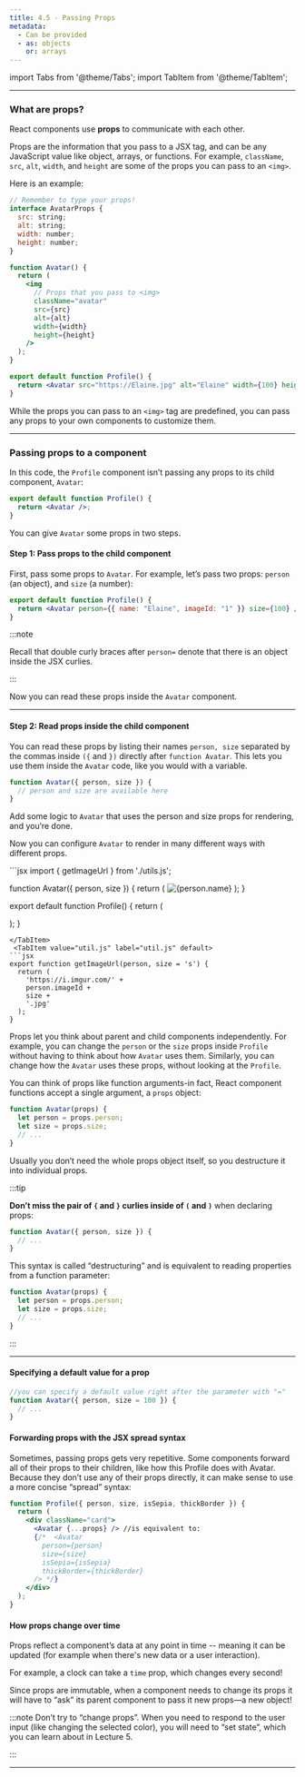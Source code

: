 ```yaml
---
title: 4.5 - Passing Props
metadata:
  - Can be provided
  - as: objects
    or: arrays
---
```


import Tabs from '@theme/Tabs';
import TabItem from '@theme/TabItem';

---

### What are props?

React components use **props** to communicate with each other.

Props are the information that you pass to a JSX tag, and can be any JavaScript value like object, arrays, or functions. For example, `className`, `src`, `alt`, `width`, and `height` are some of the props you can pass to an `<img>`.

Here is an example:

```jsx
// Remember to type your props!
interface AvatarProps {
  src: string;
  alt: string;
  width: number;
  height: number;
}

function Avatar() {
  return (
    <img
      // Props that you pass to <img>
      className="avatar"
      src={src}
      alt={alt}
      width={width}
      height={height}
    />
  );
}

export default function Profile() {
  return <Avatar src="https://Elaine.jpg" alt="Elaine" width={100} height={100} />;
}
```

While the props you can pass to an `<img>` tag are predefined, you can pass any props to your own components to customize them.

---

### Passing props to a component

In this code, the `Profile` component isn’t passing any props to its child component, `Avatar`:

```jsx
export default function Profile() {
  return <Avatar />;
}
```

You can give `Avatar` some props in two steps.

#### Step 1: Pass props to the child component

First, pass some props to `Avatar`. For example, let’s pass two props: `person` (an object), and `size` (a number):

```jsx
export default function Profile() {
  return <Avatar person={{ name: "Elaine", imageId: "1" }} size={100} />;
}
```

:::note

Recall that double curly braces after `person=` denote that there is an object inside the JSX curlies.

:::

Now you can read these props inside the `Avatar` component.

---

#### Step 2: Read props inside the child component

You can read these props by listing their names `person, size` separated by the commas inside `({` and `})` directly after `function Avatar`. This lets you use them inside the `Avatar` code, like you would with a variable.

```jsx
function Avatar({ person, size }) {
  // person and size are available here
}
```

Add some logic to `Avatar` that uses the person and size props for rendering, and you’re done.

Now you can configure `Avatar` to render in many different ways with different props.

<Tabs>
 <TabItem value="App.js" label="App.js" default>
```jsx
import { getImageUrl } from './utils.js';

function Avatar({ person, size }) {
return (
<img
      className="avatar"
      src={getImageUrl(person)}
      alt={person.name}
      width={size}
      height={size}
    />
);
}

export default function Profile() {
return (

<div>
<Avatar
size={100}
person={{
          name: 'Elaine Shu',
          imageId: '1'
        }}
/>
<Avatar
size={100}
person={{
          name: 'Cady He',
          imageId: '2'
        }}
/>
</div>
);
}

````
</TabItem>
 <TabItem value="util.js" label="util.js" default>
```jsx
export function getImageUrl(person, size = 's') {
  return (
    'https://i.imgur.com/' +
    person.imageId +
    size +
    '.jpg'
  );
}

````

</TabItem>
</Tabs>

Props let you think about parent and child components independently. For example, you can change the `person` or the `size` props inside `Profile` without having to think about how `Avatar` uses them. Similarly, you can change how the `Avatar` uses these props, without looking at the `Profile`.

You can think of props like function arguments-in fact, React component functions accept a single argument, a `props` object:

```jsx
function Avatar(props) {
  let person = props.person;
  let size = props.size;
  // ...
}
```

Usually you don’t need the whole props object itself, so you destructure it into individual props.

:::tip

**Don’t miss the pair of `{` and `}` curlies inside of `(` and `)`** when declaring props:

```jsx
function Avatar({ person, size }) {
  // ...
}
```

This syntax is called “destructuring” and is equivalent to reading properties from a function parameter:

```jsx
function Avatar(props) {
  let person = props.person;
  let size = props.size;
  // ...
}
```

:::

---

#### Specifying a default value for a prop

```jsx
//you can specify a default value right after the parameter with "="
function Avatar({ person, size = 100 }) {
  // ...
}
```

#### Forwarding props with the JSX spread syntax

Sometimes, passing props gets very repetitive. Some components forward all of their props to their children, like how this Profile does with Avatar. Because they don’t use any of their props directly, it can make sense to use a more concise “spread” syntax:

```jsx
function Profile({ person, size, isSepia, thickBorder }) {
  return (
    <div className="card">
      <Avatar {...props} /> //is equivalent to:
      {/*  <Avatar
        person={person}
        size={size}
        isSepia={isSepia}
        thickBorder={thickBorder}
      /> */}
    </div>
  );
}
```

#### How props change over time

Props reflect a component’s data at any point in time -- meaning it can be updated (for example when there's new data or a user interaction).

For example, a clock can take a `time` prop, which changes every second!

Since props are immutable, when a component needs to change its props it will have to “ask” its parent component to pass it new props—a new object!

:::note
Don’t try to “change props”. When you need to respond to the user input (like changing the selected color), you will need to “set state”, which you can learn about in Lecture 5.

:::

---
